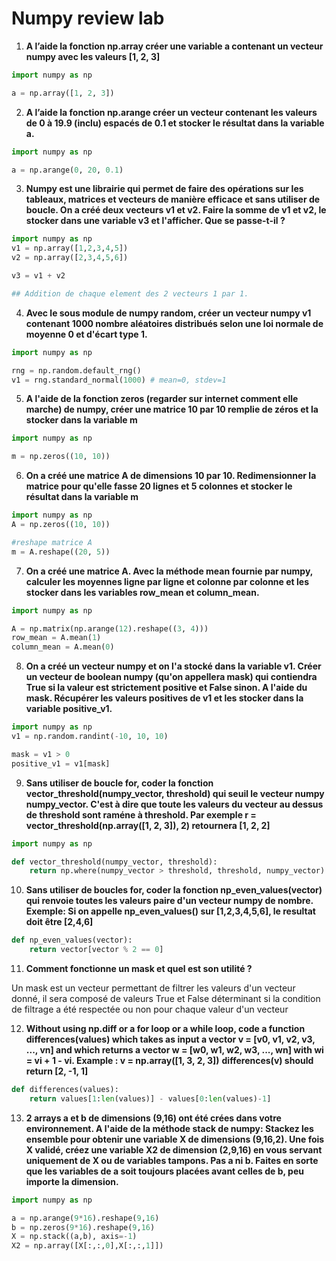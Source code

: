 # Numpy review lab

1. **A l’aide la fonction np.array créer une variable a contenant un vecteur numpy avec les valeurs [1, 2, 3]**

```python
import numpy as np

a = np.array([1, 2, 3])
```

2. **A l’aide la fonction np.arange créer un vecteur contenant les valeurs de 0 à 19.9 (inclu) espacés de 0.1 et stocker le résultat dans la variable a.**

```python
import numpy as np

a = np.arange(0, 20, 0.1)
```

3. **Numpy est une librairie qui permet de faire des opérations sur les tableaux, matrices et vecteurs de manière efficace et sans utiliser de boucle. On a créé deux vecteurs v1 et v2. Faire la somme de v1 et v2, le stocker dans une variable v3 et l'afficher. Que se passe-t-il ?**

```python
import numpy as np
v1 = np.array([1,2,3,4,5])
v2 = np.array([2,3,4,5,6])

v3 = v1 + v2

## Addition de chaque element des 2 vecteurs 1 par 1.
```

4. **Avec le sous module de numpy random, créer un vecteur numpy v1 contenant 1000 nombre aléatoires distribués selon une loi normale de moyenne 0 et d'écart type 1.**

```python
import numpy as np

rng = np.random.default_rng()
v1 = rng.standard_normal(1000) # mean=0, stdev=1
```

5. **A l'aide de la fonction zeros (regarder sur internet comment elle marche) de numpy, créer une matrice 10 par 10 remplie de zéros et la stocker dans la variable m**

```python
import numpy as np

m = np.zeros((10, 10))
```

6. **On a créé une matrice A de dimensions 10 par 10. Redimensionner la matrice pour qu'elle fasse 20 lignes et 5 colonnes et stocker le résultat dans la variable m**

```python
import numpy as np
A = np.zeros((10, 10))

#reshape matrice A
m = A.reshape((20, 5))
```

7. **On a créé une matrice A. Avec la méthode mean fournie par numpy, calculer les moyennes ligne par ligne et colonne par colonne et les stocker dans les variables row_mean et column_mean.**

```python
import numpy as np

A = np.matrix(np.arange(12).reshape((3, 4)))
row_mean = A.mean(1)
column_mean = A.mean(0)
```

8. **On a créé un vecteur numpy et on l'a stocké dans la variable v1. Créer un vecteur de boolean numpy (qu'on appellera mask) qui contiendra True si la valeur est strictement positive et False sinon. A l'aide du mask. Récupérer les valeurs positives de v1 et les stocker dans la variable positive_v1.**

```python
import numpy as np
v1 = np.random.randint(-10, 10, 10)

mask = v1 > 0
positive_v1 = v1[mask]
```

9. **Sans utiliser de boucle for, coder la fonction vector_threshold(numpy_vector, threshold) qui seuil  le vecteur numpy numpy_vector. C'est à dire que toute les valeurs du vecteur au dessus de threshold sont raméne à threshold. Par exemple r = vector_threshold(np.array([1, 2, 3]), 2) retournera [1, 2, 2]**

```python
import numpy as np

def vector_threshold(numpy_vector, threshold):
    return np.where(numpy_vector > threshold, threshold, numpy_vector)
```

10. **Sans utiliser de boucles for, coder la fonction np_even_values(vector) qui renvoie toutes les valeurs paire d'un vecteur numpy de nombre. Exemple: Si on appelle np_even_values() sur [1,2,3,4,5,6], le resultat doit être [2,4,6]**

```python
def np_even_values(vector):
    return vector[vector % 2 == 0]
```

11. **Comment fonctionne un mask et quel est son utilité ?**

Un mask est un vecteur permettant de filtrer les valeurs d'un vecteur donné, il sera composé de valeurs True et False déterminant si la condition de filtrage a été respectée ou non pour chaque valeur d'un vecteur

12. **Without using np.diff or a for loop or a while loop, code a function differences(values) which takes as input a vector v = [v0, v1, v2, v3, ..., vn] and which returns a vector w = [w0, w1, w2, w3, ..., wn] with wi = vi + 1 - vi. Example : v = np.array([1, 3, 2, 3])**
**differences(v) should return [2, -1, 1]**

```python
def differences(values):
    return values[1:len(values)] - values[0:len(values)-1]
```

13. **2 arrays a et b de dimensions (9,16) ont été crées dans votre environnement. A l'aide de la méthode stack de numpy: Stackez les ensemble pour obtenir une variable X de dimensions (9,16,2). Une fois X validé, créez une variable X2 de dimension (2,9,16) en vous servant uniquement de X ou de variables tampons. Pas a ni b. Faites en sorte que les variables de a soit toujours placées avant celles de b, peu importe la dimension.**

```python
import numpy as np

a = np.arange(9*16).reshape(9,16)
b = np.zeros(9*16).reshape(9,16)
X = np.stack((a,b), axis=-1)
X2 = np.array([X[:,:,0],X[:,:,1]])
```